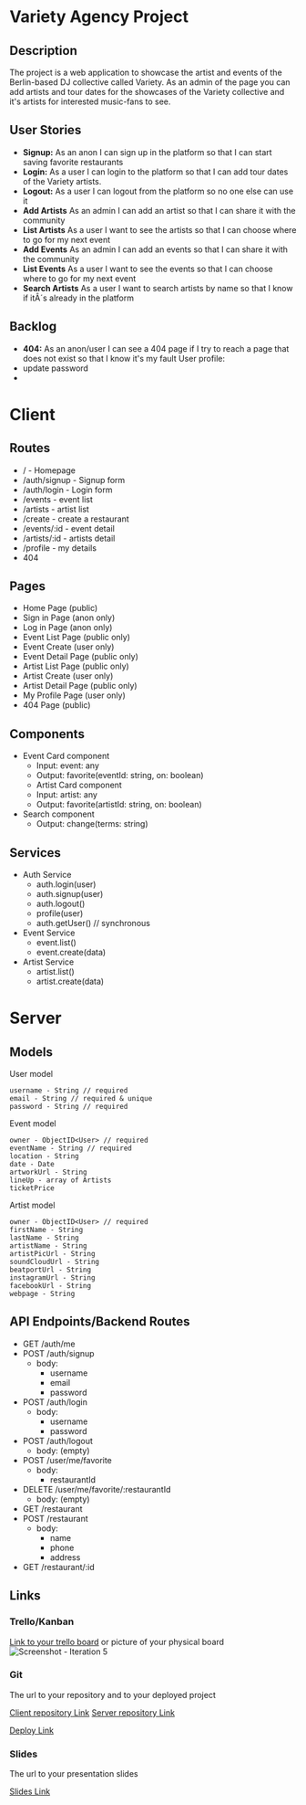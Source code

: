 # Variety Agency Project

## Description

The project is a web application to showcase the artist and events of the Berlin-based DJ collective called Variety. As an admin of the page you can add artists and tour dates for the showcases of the Variety collective and it's artists for interested music-fans to see.

## User Stories

-  **Signup:** As an anon I can sign up in the platform so that I can start saving favorite restaurants
-  **Login:** As a user I can login to the platform so that I can add tour dates of the Variety artists.
-  **Logout:** As a user I can logout from the platform so no one else can use it
-  **Add Artists** As an admin I can add an artist so that I can share it with the community
-  **List Artists** As a user I want to see the artists so that I can choose where to go for my next event
-  **Add Events** As an admin I can add an events so that I can share it with the community
-  **List Events** As a user I want to see the events so that I can choose where to go for my next event
-  **Search Artists** As a user I want to search artists by name so that I know if itÂ´s already in the platform

## Backlog

-  **404:** As an anon/user I can see a 404 page if I try to reach a page that does not exist so that I know it's my fault
User profile:
- update password
- 

  
# Client

## Routes

- / - Homepage
- /auth/signup - Signup form
- /auth/login - Login form
- /events - event list
- /artists - artist list
- /create - create a restaurant
- /events/:id - event detail
- /artists/:id - artists detail
- /profile - my details
- 404

## Pages

- Home Page (public)
- Sign in Page (anon only)
- Log in Page (anon only)
- Event List Page (public only)
- Event Create (user only)
- Event Detail Page (public only)
- Artist List Page (public only)
- Artist Create (user only)
- Artist Detail Page (public only)
- My Profile Page (user only)
- 404 Page (public)

## Components

- Event Card component
  - Input: event: any
  - Output: favorite(eventId: string, on: boolean)
  - Artist Card component
  - Input: artist: any
  - Output: favorite(artistId: string, on: boolean)
- Search component
  - Output: change(terms: string)


## Services

- Auth Service
  - auth.login(user)
  - auth.signup(user)
  - auth.logout()
  - profile(user)
  - auth.getUser() // synchronous
- Event Service
  - event.list()
  - event.create(data)
- Artist Service
  - artist.list()
  - artist.create(data)  
  
# Server

## Models

User model

```
username - String // required
email - String // required & unique
password - String // required
```

Event model

```
owner - ObjectID<User> // required
eventName - String // required
location - String
date - Date
artworkUrl - String
lineUp - array of Artists
ticketPrice
```

Artist model

```
owner - ObjectID<User> // required
firstName - String
lastName - String
artistName - String
artistPicUrl - String
soundCloudUrl - String
beatportUrl - String
instagramUrl - String
facebookUrl - String
webpage - String
```

## API Endpoints/Backend Routes

- GET /auth/me
- POST /auth/signup
  - body:
    - username
    - email
    - password
- POST /auth/login
  - body:
    - username
    - password
- POST /auth/logout
  - body: (empty)
- POST /user/me/favorite
  - body:
    - restaurantId
- DELETE /user/me/favorite/:restaurantId
  - body: (empty)
- GET /restaurant
- POST /restaurant
  - body:
    - name
    - phone
    - address
- GET /restaurant/:id

  

## Links

### Trello/Kanban

[Link to your trello board](https://trello.com) or picture of your physical board
![Screenshot - Iteration 5](https://www.dropbox.com/s/hvq7x002tdpq1du/Trello%20Variety%20Project.png?dl=0)


### Git

The url to your repository and to your deployed project

[Client repository Link](https://github.com/robine81/frontend-variety)
[Server repository Link](https://github.com/robine81/backend-variety)

[Deploy Link](https://serene-swan-2b9f44.netlify.app/)

### Slides

The url to your presentation slides

[Slides Link](http://slides.com)